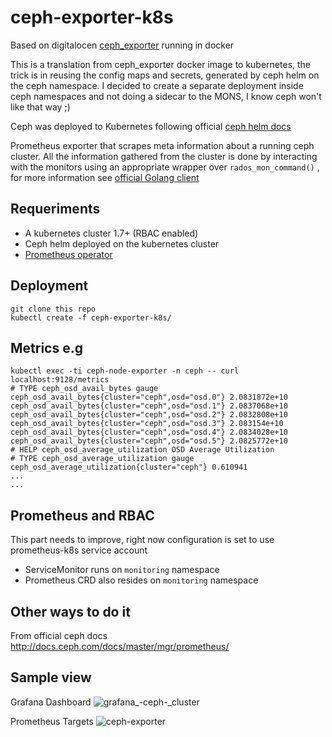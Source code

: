 # ceph-exporter-k8s

Based on digitalocen [ceph_exporter](https://github.com/digitalocean/ceph_exporter) running in docker

This is a translation from ceph_exporter docker image to kubernetes, the trick is in reusing the config maps and secrets, generated by ceph helm on the ceph namespace.
I decided to create a separate deployment inside ceph namespaces and not doing a sidecar to the MONS, I know ceph won't like that way ;)

Ceph was deployed to Kubernetes following official [ceph helm docs](https://github.com/ceph/ceph-helm)

Prometheus exporter that scrapes meta information about a running ceph cluster. All the information gathered from the cluster is done by interacting with the monitors using an appropriate wrapper over `rados_mon_command()` , for more information see
[official Golang client](https://github.com/ceph/go-ceph) 

## Requeriments
- A kubernetes cluster 1.7+ (RBAC enabled)
- Ceph helm deployed on the kubernetes cluster
- [Prometheus operator](https://github.com/coreos/prometheus-operator)

## Deployment
```
git clone this repo
kubectl create -f ceph-exporter-k8s/
```

## Metrics e.g
```
kubectl exec -ti ceph-node-exporter -n ceph -- curl localhost:9128/metrics
# TYPE ceph_osd_avail_bytes gauge
ceph_osd_avail_bytes{cluster="ceph",osd="osd.0"} 2.0831872e+10
ceph_osd_avail_bytes{cluster="ceph",osd="osd.1"} 2.0837068e+10
ceph_osd_avail_bytes{cluster="ceph",osd="osd.2"} 2.0832808e+10
ceph_osd_avail_bytes{cluster="ceph",osd="osd.3"} 2.083154e+10
ceph_osd_avail_bytes{cluster="ceph",osd="osd.4"} 2.0834028e+10
ceph_osd_avail_bytes{cluster="ceph",osd="osd.5"} 2.0825772e+10
# HELP ceph_osd_average_utilization OSD Average Utilization
# TYPE ceph_osd_average_utilization gauge
ceph_osd_average_utilization{cluster="ceph"} 0.610941
...
...
```

## Prometheus and RBAC
This part needs to improve, right now configuration is set to use prometheus-k8s service account
- ServiceMonitor runs on `monitoring` namespace
- Prometheus CRD also resides on `monitoring` namespace

## Other ways to do it
From official ceph docs
http://docs.ceph.com/docs/master/mgr/prometheus/

## Sample view
Grafana Dashboard
![grafana_-_ceph_-_cluster](https://user-images.githubusercontent.com/19332777/35259473-c1f37e58-ffcb-11e7-8abd-7d7b2b3d7712.jpg)

Prometheus Targets
![ceph-exporter](https://user-images.githubusercontent.com/19332777/35259478-c73ace16-ffcb-11e7-921e-c88f62d96ab7.jpg)



